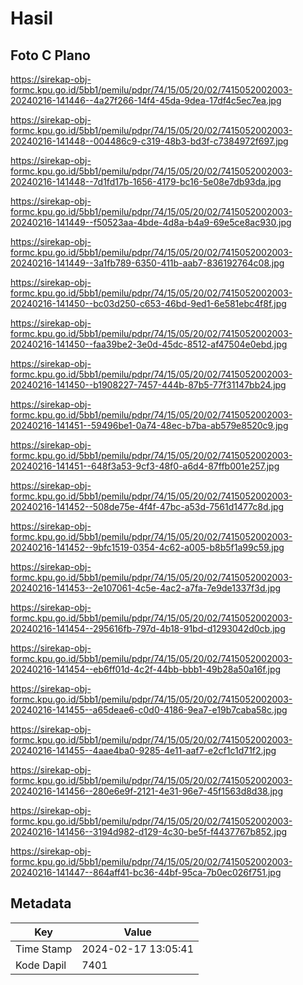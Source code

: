 # Hasil

## Foto C Plano

https://sirekap-obj-formc.kpu.go.id/5bb1/pemilu/pdpr/74/15/05/20/02/7415052002003-20240216-141446--4a27f266-14f4-45da-9dea-17df4c5ec7ea.jpg

https://sirekap-obj-formc.kpu.go.id/5bb1/pemilu/pdpr/74/15/05/20/02/7415052002003-20240216-141448--004486c9-c319-48b3-bd3f-c7384972f697.jpg

https://sirekap-obj-formc.kpu.go.id/5bb1/pemilu/pdpr/74/15/05/20/02/7415052002003-20240216-141448--7d1fd17b-1656-4179-bc16-5e08e7db93da.jpg

https://sirekap-obj-formc.kpu.go.id/5bb1/pemilu/pdpr/74/15/05/20/02/7415052002003-20240216-141449--f50523aa-4bde-4d8a-b4a9-69e5ce8ac930.jpg

https://sirekap-obj-formc.kpu.go.id/5bb1/pemilu/pdpr/74/15/05/20/02/7415052002003-20240216-141449--3a1fb789-6350-411b-aab7-836192764c08.jpg

https://sirekap-obj-formc.kpu.go.id/5bb1/pemilu/pdpr/74/15/05/20/02/7415052002003-20240216-141450--bc03d250-c653-46bd-9ed1-6e581ebc4f8f.jpg

https://sirekap-obj-formc.kpu.go.id/5bb1/pemilu/pdpr/74/15/05/20/02/7415052002003-20240216-141450--faa39be2-3e0d-45dc-8512-af47504e0ebd.jpg

https://sirekap-obj-formc.kpu.go.id/5bb1/pemilu/pdpr/74/15/05/20/02/7415052002003-20240216-141450--b1908227-7457-444b-87b5-77f31147bb24.jpg

https://sirekap-obj-formc.kpu.go.id/5bb1/pemilu/pdpr/74/15/05/20/02/7415052002003-20240216-141451--59496be1-0a74-48ec-b7ba-ab579e8520c9.jpg

https://sirekap-obj-formc.kpu.go.id/5bb1/pemilu/pdpr/74/15/05/20/02/7415052002003-20240216-141451--648f3a53-9cf3-48f0-a6d4-87ffb001e257.jpg

https://sirekap-obj-formc.kpu.go.id/5bb1/pemilu/pdpr/74/15/05/20/02/7415052002003-20240216-141452--508de75e-4f4f-47bc-a53d-7561d1477c8d.jpg

https://sirekap-obj-formc.kpu.go.id/5bb1/pemilu/pdpr/74/15/05/20/02/7415052002003-20240216-141452--9bfc1519-0354-4c62-a005-b8b5f1a99c59.jpg

https://sirekap-obj-formc.kpu.go.id/5bb1/pemilu/pdpr/74/15/05/20/02/7415052002003-20240216-141453--2e107061-4c5e-4ac2-a7fa-7e9de1337f3d.jpg

https://sirekap-obj-formc.kpu.go.id/5bb1/pemilu/pdpr/74/15/05/20/02/7415052002003-20240216-141454--295616fb-797d-4b18-91bd-d1293042d0cb.jpg

https://sirekap-obj-formc.kpu.go.id/5bb1/pemilu/pdpr/74/15/05/20/02/7415052002003-20240216-141454--eb6ff01d-4c2f-44bb-bbb1-49b28a50a16f.jpg

https://sirekap-obj-formc.kpu.go.id/5bb1/pemilu/pdpr/74/15/05/20/02/7415052002003-20240216-141455--a65deae6-c0d0-4186-9ea7-e19b7caba58c.jpg

https://sirekap-obj-formc.kpu.go.id/5bb1/pemilu/pdpr/74/15/05/20/02/7415052002003-20240216-141455--4aae4ba0-9285-4e11-aaf7-e2cf1c1d71f2.jpg

https://sirekap-obj-formc.kpu.go.id/5bb1/pemilu/pdpr/74/15/05/20/02/7415052002003-20240216-141456--280e6e9f-2121-4e31-96e7-45f1563d8d38.jpg

https://sirekap-obj-formc.kpu.go.id/5bb1/pemilu/pdpr/74/15/05/20/02/7415052002003-20240216-141456--3194d982-d129-4c30-be5f-f4437767b852.jpg

https://sirekap-obj-formc.kpu.go.id/5bb1/pemilu/pdpr/74/15/05/20/02/7415052002003-20240216-141447--864aff41-bc36-44bf-95ca-7b0ec026f751.jpg


## Metadata

| Key        | Value               |
| ---------- | ------------------- |
| Time Stamp | 2024-02-17 13:05:41 |
| Kode Dapil | 7401                |



